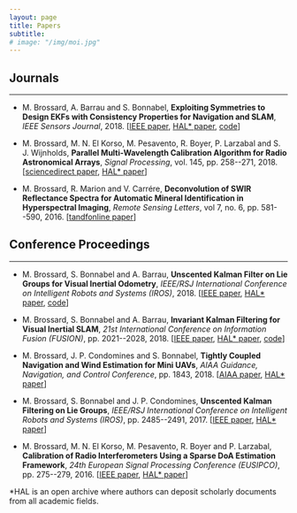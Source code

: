 ```yaml
---
layout: page
title: Papers
subtitle:
# image: "/img/moi.jpg"
---
```



<link rel="stylesheet" href="https://use.fontawesome.com/releases/v5.6.3/css/all.css" integrity="sha384-UHRtZLI+pbxtHCWp1t77Bi1L4ZtiqrqD80Kn4Z8NTSRyMA2Fd33n5dQ8lWUE00s/" crossorigin="anonymous">

<!--
# <i class="fas fa-address-book"></i>
# <i class="fas fa-graduation-cap"></i>
# <span class="fas fa-graduation-cap" aria-hidden="true"></span> -->

## Journals 
------------------------------

- M. Brossard, A. Barrau and S. Bonnabel, __Exploiting Symmetries to Design EKFs with Consistency Properties for Navigation and SLAM__, _IEEE Sensors Journal_, 2018. [[IEEE paper](https://ieeexplore.ieee.org/document/8543208/), [HAL* paper](), [code](https://github.com/CAOR-MINES-ParisTech/esde)]

- M. Brossard, M. N. El Korso, M. Pesavento, R. Boyer, P. Larzabal and S. J. Wijnholds, __Parallel Multi-Wavelength Calibration Algorithm for Radio Astronomical Arrays__, _Signal Processing_, vol. 145, pp. 258--271, 2018. [[sciencedirect paper](https://www.sciencedirect.com/science/article/pii/S0165168417304279), [HAL* paper](https://hal-univ-paris10.archives-ouvertes.fr/hal-01675545)]

- M. Brossard, R. Marion and V. Carrére, __Deconvolution of SWIR Reflectance Spectra for Automatic Mineral Identification in Hyperspectral Imaging__, _Remote Sensing Letters_, vol 7, no. 6, pp. 581--590, 2016. [[tandfonline paper](https://www.tandfonline.com/doi/abs/10.1080/2150704X.2016.1168946)]

## Conference Proceedings
------------------------------

- M. Brossard, S. Bonnabel and A. Barrau, __Unscented Kalman Filter on Lie Groups for Visual Inertial Odometry__, _IEEE/RSJ International Conference on Intelligent Robots and Systems (IROS)_, 2018. [[IEEE paper](), [HAL* paper](https://hal.archives-ouvertes.fr/hal-01735542v2), [code](https://github.com/mbrossar/msckf_vio)]


- M. Brossard, S. Bonnabel and A. Barrau, __Invariant Kalman Filtering for Visual Inertial SLAM__, _21st International Conference on Information Fusion (FUSION)_, pp. 2021--2028, 2018. [[IEEE paper](https://ieeexplore.ieee.org/document/8455807), [HAL* paper](https://hal.archives-ouvertes.fr/hal-01588669v2), [code](https://github.com/mbrossar/FUSION2018)]

- M. Brossard, J. P. Condomines and S. Bonnabel, __Tightly Coupled Navigation and Wind Estimation for Mini UAVs__, _AIAA Guidance, Navigation, and Control Conference_, pp. 1843, 2018. [[AIAA paper](https://arc.aiaa.org/doi/abs/10.2514/6.2018-1843), [HAL* paper](https://hal.archives-ouvertes.fr/hal-01537975)]

- M. Brossard, S. Bonnabel and J. P. Condomines, __Unscented Kalman Filtering on Lie Groups__, _IEEE/RSJ International Conference on Intelligent Robots and Systems (IROS)_, pp. 2485--2491, 2017. [[IEEE paper](https://ieeexplore.ieee.org/document/8206066), [HAL* paper](https://hal.archives-ouvertes.fr/hal-01489204v3)]

- M. Brossard, M. N. El Korso, M. Pesavento, R. Boyer and P. Larzabal, __Calibration of Radio Interferometers Using a Sparse DoA Estimation Framework__, _24th European Signal Processing Conference (EUSIPCO)_, pp. 275--279, 2016. [[IEEE paper](https://ieeexplore.ieee.org/document/7760253), [HAL* paper](https://hal.archives-ouvertes.fr/hal-01421515)]


*HAL is an open archive where authors can deposit scholarly documents from all academic fields.

